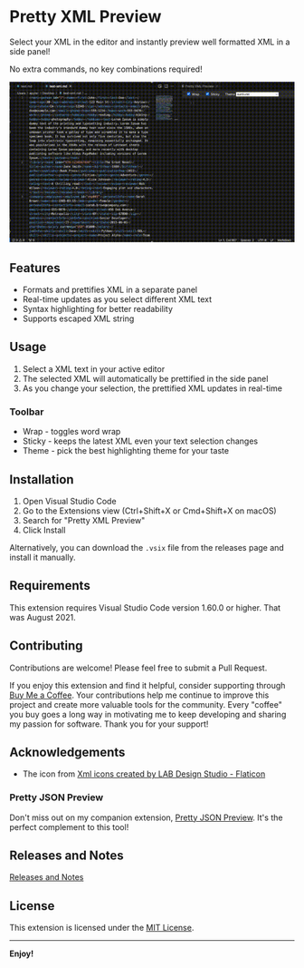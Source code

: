 # Pretty XML Preview

Select your XML in the editor and instantly preview well formatted XML in a side panel!

No extra commands, no key combinations required!

![Pretty XML Preview Basic Features](resources/prettyXmlPreview1.gif)

## Features

- Formats and prettifies XML in a separate panel
- Real-time updates as you select different XML text
- Syntax highlighting for better readability
- Supports escaped XML string

## Usage

1. Select a XML text in your active editor
2. The selected XML will automatically be prettified in the side panel
3. As you change your selection, the prettified XML updates in real-time

### Toolbar

- Wrap - toggles word wrap
- Sticky - keeps the latest XML even your text selection changes
- Theme - pick the best highlighting theme for your taste

## Installation

1. Open Visual Studio Code
2. Go to the Extensions view (Ctrl+Shift+X or Cmd+Shift+X on macOS)
3. Search for "Pretty XML Preview"
4. Click Install

Alternatively, you can download the `.vsix` file from the releases page and install it manually.

## Requirements

This extension requires Visual Studio Code version 1.60.0 or higher. That was August 2021.

## Contributing

Contributions are welcome! Please feel free to submit a Pull Request.

If you enjoy this extension and find it helpful, consider supporting through [Buy Me a Coffee](https://buymeacoffee.com/applerk). Your contributions help me continue to improve this project and create more valuable tools for the community. Every "coffee" you buy goes a long way in motivating me to keep developing and sharing my passion for software. Thank you for your support!

## Acknowledgements

- The icon from [Xml icons created by LAB Design Studio - Flaticon](https://www.flaticon.com/free-icons/xml)

### Pretty JSON Preview

Don't miss out on my companion extension, [Pretty JSON Preview](https://marketplace.visualstudio.com/items?itemName=appler.pretty-json-preview). It's the perfect complement to this tool!

## Releases and Notes

[Releases and Notes](https://github.com/appler1009/vscode-xml-prettify/releases)

## License

This extension is licensed under the [MIT License](LICENSE).

---

**Enjoy!**